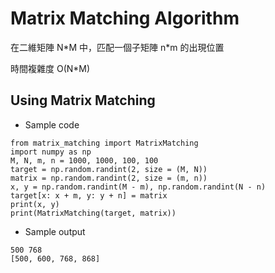 # Matrix Matching Algorithm

在二維矩陣 N\*M 中，匹配一個子矩陣 n\*m 的出現位置

時間複雜度 O(N\*M)

## Using Matrix Matching

- Sample code

```
from matrix_matching import MatrixMatching
import numpy as np
M, N, m, n = 1000, 1000, 100, 100
target = np.random.randint(2, size = (M, N))
matrix = np.random.randint(2, size = (m, n))
x, y = np.random.randint(M - m), np.random.randint(N - n)
target[x: x + m, y: y + n] = matrix
print(x, y)
print(MatrixMatching(target, matrix))
```

- Sample output

```
500 768
[500, 600, 768, 868]
```
